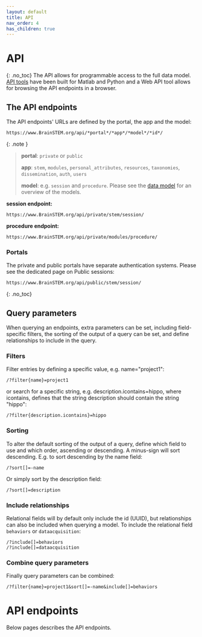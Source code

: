 ```yaml
---
layout: default
title: API
nav_order: 4
has_children: true
---
```

# API
{: .no_toc}
The API allows for programmable access to the full data model. [API tools](/api-tools/) have been built for Matlab and Python and a Web API tool allows for browsing the API endpoints in a browser. 

## The API endpoints
The API endpoints' URLs are defined by the portal, the app and the model: 
```
https://www.BrainSTEM.org/api/*portal*/*app*/*model*/*id*/
```
{: .note }
> __portal__: `private` or `public`
> 
> __app__: `stem`, `modules`, `personal_attributes`, `resources`, `taxonomies`, `dissemination`, `auth`, `users`
> 
> __model__: e.g. `session` and `procedure`. Please see the [data model](/datamodel/data-model/) for an overview of the models. 


__session endpoint:__ 
```
https://www.BrainSTEM.org/api/private/stem/session/
```
__procedure endpoint:__ 
```
https://www.BrainSTEM.org/api/private/modules/procedure/
```

### Portals
The private and public portals have separate authentication systems. Please see the dedicated page on 
Public sessions: 
```
https://www.BrainSTEM.org/api/public/stem/session/
```

{: .no_toc}

## Query parameters
When querying an endpoints, extra parameters can be set, including field-specific filters, the sorting of the output of a query can be set, and define relationships to include in the query. 

### Filters
Filter entries by defining a specific value, e.g. name="project1":
```
/?filter{name}=project1
```
or search for a specific string, e.g. description.icontains=hippo, where icontains, defines that the string description should contain the string "hippo":
```
/?filter{description.icontains}=hippo
```

### Sorting
To alter the default sorting of the output of a query, define which field to use and which order, ascending or descending. A minus-sign will sort descending. E.g. to sort descending by the name field:
```
/?sort[]=-name
```

Or simply sort by the description field:
```
/?sort[]=description
```

### Include relationships
Relational fields will by default only include the id (UUID), but relationships can also be included when querying a model. To include the relational field `behaviors` or `dataacquisition`: 
```
/?include[]=behaviors
/?include[]=dataacquisition
```

### Combine query parameters
Finally query parameters can be combined:
```
/?filter{name}=project1&sort[]=-name&include[]=behaviors
```

# API endpoints
Below pages describes the API endpoints.

